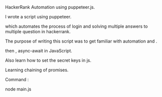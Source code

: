 
HackerRank Automation using puppeteer.js.

I wrote a script using puppeteer.

which automates the process of login and solving multiple answers to multiple      question in hackerrank.

The purpose of writing this script was to get familiar with automation and . 

then , async-await in JavaScript.

Also learn how to set the secret keys in js.

Learning  chaining of promises.

Command :

 node main.js
